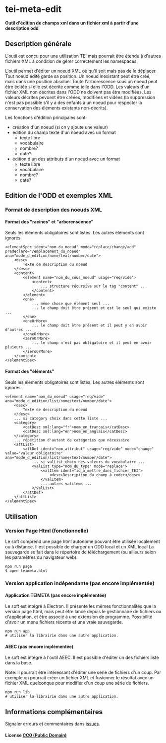 # tei-meta-edit

**Outil d'édition de champs xml dans un fichier xml à partir d'une description odd**

## Description générale

L'outil est conçu pour une utilisation TEI mais pourrait être étendu à d'autres fichiers XML
à condition de gérer correctement les namespaces

L'outil permet d'éditer un noeud XML où qu'il soit mais pas de le déplacer.
Tout noeud édité garde sa position. Un noeud inexistant peut être créé, mais dans une position absolue.
Toute l'arborescence sous un noeud peut être éditée si elle est décrite comme telle dans l'ODD.
Les valeurs d'un fichier XML non décrites dans l'ODD ne doivent pas être modifiées.
Les valeurs décrites pevuent être créées, modifiées et vidées (la suppression n'est pas possible
s'il y a des enfants à un noeud pour respecter la conservation des éléments existants non-décrits).

Les fonctions d'édition principales sont:
-  création d'un noeud (si on y ajoute une valeur)
- édition du champ texte d'un noeud avec un format
  - texte libre
  - vocabulaire
  - nombre?
  - date?
- édition d'un des attributs d'un noeud avec un format
  - texte libre
  - vocabulaire
  - nombre?
  - date?

## Edition de l'ODD et exemples XML

### Format de description des noeuds XML

#### Format des "racines" et "arborenscence"

Seuls les éléments obligatoires sont listés. Les autres éléments sont ignorés.

```
<elementSpec ident="nom_du_noeud" mode="replace/change/add" predeclare="/emplacement_du_noeud" ana="mode_d_edition/none/text/number/date">
    <desc>
        Texte de description du noeud
    </desc>
    <content>
        <element name="nom_du_sous_noeud" usage="req/vide">
            <content>
                ... structure récursive sur le tag "content" ...
            </content>
        </element>
        <one>
            ... même chose que élément seul ...
            ... le champ doit être présent et est le seul qui existe ...
        </one>
        <oneOrMore>
            ... le champ doit être présent et il peut y en avoir d'autres ...
        </oneOrMore>
        <zeroOrMore>
            ... le champ n'est pas obligatoire et il peut en avoir pluieurs ...
        </zeroOrMore>
    </content>
</elementSpec>
```

#### Format des "éléments"

Seuls les éléments obligatoires sont listés. Les autres éléments sont ignorés.

```
<element name="nom_du_noeud" usage="req/vide" ana="mode_d_edition/list/none/text/number/date">
    <desc>
        Texte de description du noeud
    </desc>
    ... si category choix dans cette liste ...
    <category>
        <catDesc xml:lang="fr">nom_en_francais</catDesc>
        <catDesc xml:lang="en">nom_en_anglais</catDesc>
    </category>
    ... répétition d'autant de catégories que nécessaire
    <attList>
        <attDef ident="nom_attribut" usage="req/vide" mode="change" value="valeur obligatoire" ana="mode_d_edition/list/none/text/number/date">
            ... si valList choix des valeurs du vocabulaire ...
            <valList type="nom_du_type" mode="replace">
                <valItem ident="id_a_mettre_dans_fichier_TEI">
                    <desc>Description du champ à coder</desc>
                </valItem>
                ... autres valitems ...
            </valList>
        </attDef>
    </attList>
</elementSpec>
```

## Utilisation

### Version Page Html (fonctionnelle)

Le soft comprend une page html autonome pouvant être utilisée localement ou à distance.
Il est possible de charger un ODD local et un XML local
La sauvegarde se fait dans le répertoire de téléchargement (ou ailleurs selon les paramètres du navigateur web).

```
npm run page
$ open teimeta.html
```

### Version application indépendante (pas encore implémentée)

#### Application TEIMETA (pas encore implémentée)

Le soft est intégré à Electron. Il présente les mêmes fonctionnalités que la version page html, mais peut être lancé
depuis le gestionnaire de fichiers ou d'application, et être associé à une extension de programme. Possibilité d'avoir un menu
fichiers récents et une vraie sauvegarde.

```
npm run app
# utiliser la librairie dans une autre application.
```

#### AEEC (pas encore implémentée)
Le soft est intégré à l'outil AEEC. Il est possible d'éditer un des fichiers listé dans la base.

Note: Il pourrait être intéressant d'éditer une série de fichiers d'un coup. Par exemple on pourrait créer un fichier XML et
fusionner le résultat avec un fichier XML quelconque pour modifier d'un coup une série de fichiers.

```
npm run lib
# utiliser la librairie dans une autre application.
```

## Informations complémentaires
Signaler erreurs et commentaires dans [issues](https://github.com/christopheparisse/tei-meta/issues).

#### License [CC0 (Public Domain)](LICENSE.md)

